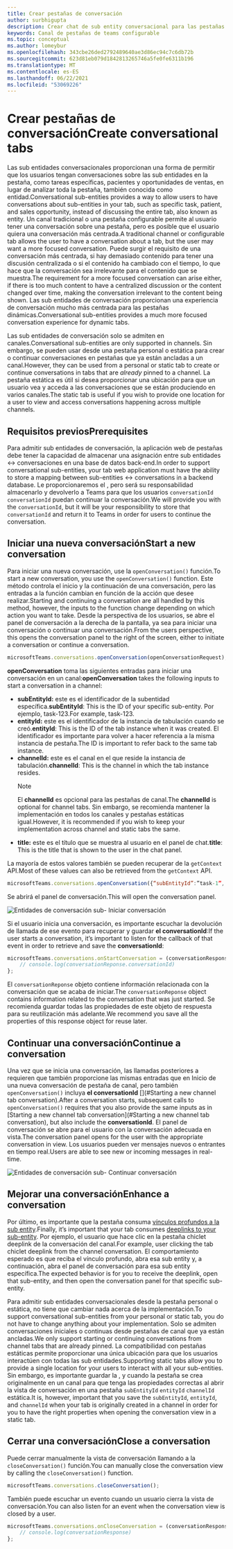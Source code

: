 ```yaml
---
title: Crear pestañas de conversación
author: surbhigupta
description: Crear chat de sub entity conversacional para las pestañas del canal
keywords: Canal de pestañas de teams configurable
ms.topic: conceptual
ms.author: lomeybur
ms.openlocfilehash: 343cbe26ded2792489640ae3d86ec94c7c6db72b
ms.sourcegitcommit: 623d81eb079d1842813265746a5fe0fe6311b196
ms.translationtype: MT
ms.contentlocale: es-ES
ms.lasthandoff: 06/22/2021
ms.locfileid: "53069226"
---
```

# <a name="create-conversational-tabs"></a><span data-ttu-id="e3917-104">Crear pestañas de conversación</span><span class="sxs-lookup"><span data-stu-id="e3917-104">Create conversational tabs</span></span>

<span data-ttu-id="e3917-105">Las sub entidades conversacionales proporcionan una forma de permitir que los usuarios tengan conversaciones sobre las sub entidades en la pestaña, como tareas específicas, pacientes y oportunidades de ventas, en lugar de analizar toda la pestaña, también conocida como entidad.</span><span class="sxs-lookup"><span data-stu-id="e3917-105">Conversational sub-entities provides a way to allow users to have conversations about sub-entities in your tab, such as specific task, patient, and sales opportunity, instead of discussing the entire tab, also known as entity.</span></span> <span data-ttu-id="e3917-106">Un canal tradicional o una pestaña configurable permite al usuario tener una conversación sobre una pestaña, pero es posible que el usuario quiera una conversación más centrada.</span><span class="sxs-lookup"><span data-stu-id="e3917-106">A traditional channel or configurable tab allows the user to have a conversation about a tab, but the user may want a more focused conversation.</span></span> <span data-ttu-id="e3917-107">Puede surgir el requisito de una conversación más centrada, si hay demasiado contenido para tener una discusión centralizada o si el contenido ha cambiado con el tiempo, lo que hace que la conversación sea irrelevante para el contenido que se muestra.</span><span class="sxs-lookup"><span data-stu-id="e3917-107">The requirement for a more focused conversation can arise either, if there is too much content to have a centralized discussion or the content changed over time, making the conversation irrelevant to the content being shown.</span></span> <span data-ttu-id="e3917-108">Las sub entidades de conversación proporcionan una experiencia de conversación mucho más centrada para las pestañas dinámicas.</span><span class="sxs-lookup"><span data-stu-id="e3917-108">Conversational sub-entities provides a much more focused conversation experience for dynamic tabs.</span></span>

<span data-ttu-id="e3917-109">Las sub entidades de conversación solo se admiten en canales.</span><span class="sxs-lookup"><span data-stu-id="e3917-109">Conversational sub-entities are only supported in channels.</span></span> <span data-ttu-id="e3917-110">Sin embargo, se pueden usar desde una pestaña personal o estática  para crear o continuar conversaciones en pestañas que ya están ancladas a un canal.</span><span class="sxs-lookup"><span data-stu-id="e3917-110">However, they can be used from a personal or static tab to create or continue conversations in tabs that are *already* pinned to a channel.</span></span> <span data-ttu-id="e3917-111">La pestaña estática es útil si desea proporcionar una ubicación para que un usuario vea y acceda a las conversaciones que se están produciendo en varios canales.</span><span class="sxs-lookup"><span data-stu-id="e3917-111">The static tab is useful if you wish to provide one location for a user to view and access conversations happening across multiple channels.</span></span>

## <a name="prerequisites"></a><span data-ttu-id="e3917-112">Requisitos previos</span><span class="sxs-lookup"><span data-stu-id="e3917-112">Prerequisites</span></span>

<span data-ttu-id="e3917-113">Para admitir sub entidades de conversación, la aplicación web de pestañas debe tener la capacidad de almacenar una asignación entre sub entidades ↔ conversaciones en una base de datos back-end.</span><span class="sxs-lookup"><span data-stu-id="e3917-113">In order to support conversational sub-entities, your tab web application must have the ability to store a mapping between sub-entities ↔ conversations in a backend database.</span></span> <span data-ttu-id="e3917-114">Le proporcionaremos el , pero será su responsabilidad almacenarlo y devolverlo a Teams para que los usuarios `conversationId` `conversationId` puedan continuar la conversación.</span><span class="sxs-lookup"><span data-stu-id="e3917-114">We will provide you with the `conversationId`, but it will be your responsibility to store that `conversationId` and return it to Teams in order for users to continue the conversation.</span></span>

## <a name="start-a-new-conversation"></a><span data-ttu-id="e3917-115">Iniciar una nueva conversación</span><span class="sxs-lookup"><span data-stu-id="e3917-115">Start a new conversation</span></span>

<span data-ttu-id="e3917-116">Para iniciar una nueva conversación, use la `openConversation()` función.</span><span class="sxs-lookup"><span data-stu-id="e3917-116">To start a new conversation, you use the `openConversation()` function.</span></span> <span data-ttu-id="e3917-117">Este método controla el inicio y la continuación de una conversación, pero las entradas a la función cambian en función de la acción que desee realizar.</span><span class="sxs-lookup"><span data-stu-id="e3917-117">Starting and continuing a conversation are all handled by this method, however, the inputs to the function change depending on which action you want to take.</span></span> <span data-ttu-id="e3917-118">Desde la perspectiva de los usuarios, se abre el panel de conversación a la derecha de la pantalla, ya sea para iniciar una conversación o continuar una conversación.</span><span class="sxs-lookup"><span data-stu-id="e3917-118">From the users perspective, this opens the conversation panel to the right of the screen, either to initiate a conversation or continue a conversation.</span></span>

``` javascript
microsoftTeams.conversations.openConversation(openConversationRequest);
```

<span data-ttu-id="e3917-119">**openConversation** toma las siguientes entradas para iniciar una conversación en un canal:</span><span class="sxs-lookup"><span data-stu-id="e3917-119">**openConversation** takes the following inputs to start a conversation in a channel:</span></span>

* <span data-ttu-id="e3917-120">**subEntityId:** este es el identificador de la subentidad específica.</span><span class="sxs-lookup"><span data-stu-id="e3917-120">**subEntityId**: This is the ID of your specific sub-entity.</span></span> <span data-ttu-id="e3917-121">Por ejemplo, task-123.</span><span class="sxs-lookup"><span data-stu-id="e3917-121">For example, task-123.</span></span>
* <span data-ttu-id="e3917-122">**entityId:** este es el identificador de la instancia de tabulación cuando se creó.</span><span class="sxs-lookup"><span data-stu-id="e3917-122">**entityId**: This is the ID of the tab instance when it was created.</span></span> <span data-ttu-id="e3917-123">El identificador es importante para volver a hacer referencia a la misma instancia de pestaña.</span><span class="sxs-lookup"><span data-stu-id="e3917-123">The ID is important to refer back to the same tab instance.</span></span>
* <span data-ttu-id="e3917-124">**channelId:** este es el canal en el que reside la instancia de tabulación.</span><span class="sxs-lookup"><span data-stu-id="e3917-124">**channelId**: This is the channel in which the tab instance resides.</span></span>
   > [!NOTE]
   > <span data-ttu-id="e3917-125">El **channelId** es opcional para las pestañas de canal.</span><span class="sxs-lookup"><span data-stu-id="e3917-125">The **channelId** is optional for channel tabs.</span></span> <span data-ttu-id="e3917-126">Sin embargo, se recomienda mantener la implementación en todos los canales y pestañas estáticas igual.</span><span class="sxs-lookup"><span data-stu-id="e3917-126">However, it is recommended if you wish to keep your implementation across channel and static tabs the same.</span></span>
* <span data-ttu-id="e3917-127">**title:** este es el título que se muestra al usuario en el panel de chat.</span><span class="sxs-lookup"><span data-stu-id="e3917-127">**title**: This is the title that is shown to the user in the chat panel.</span></span>

<span data-ttu-id="e3917-128">La mayoría de estos valores también se pueden recuperar de la `getContext` API.</span><span class="sxs-lookup"><span data-stu-id="e3917-128">Most of these values can also be retrieved from the `getContext` API.</span></span>

```javascript
microsoftTeams.conversations.openConversation({“subEntityId”:”task-1”, “entityId”: “tabInstanceId-1”, “channelId”: ”19:baa6e71f65b948d189bf5c892baa8e5a@thread.skype”, “title”: "Task Title”});
```

<span data-ttu-id="e3917-129">Se abrirá el panel de conversación.</span><span class="sxs-lookup"><span data-stu-id="e3917-129">This will open the conversation panel.</span></span>

![Entidades de conversación sub- Iniciar conversación](~/assets/images/tabs/conversational-subentities/start-conversation.png)

<span data-ttu-id="e3917-131">Si el usuario inicia una conversación, es importante escuchar la devolución de llamada de ese evento para recuperar y guardar **el conversationId**:</span><span class="sxs-lookup"><span data-stu-id="e3917-131">If the user starts a conversation, it’s important to listen for the callback of that event in order to retrieve and save the **conversationId**:</span></span>

```javascript
microsoftTeams.conversations.onStartConversation = (conversationResponse) => {
    // console.log(conversationReponse.conversationId)
};
```

<span data-ttu-id="e3917-132">El `conversationReponse` objeto contiene información relacionada con la conversación que se acaba de iniciar.</span><span class="sxs-lookup"><span data-stu-id="e3917-132">The `conversationReponse` object contains information related to the conversation that was just started.</span></span> <span data-ttu-id="e3917-133">Se recomienda guardar todas las propiedades de este objeto de respuesta para su reutilización más adelante.</span><span class="sxs-lookup"><span data-stu-id="e3917-133">We recommend you save all the properties of this response object for reuse later.</span></span>

## <a name="continue-a-conversation"></a><span data-ttu-id="e3917-134">Continuar una conversación</span><span class="sxs-lookup"><span data-stu-id="e3917-134">Continue a conversation</span></span>

<span data-ttu-id="e3917-135">Una vez que se inicia una conversación, las llamadas posteriores a requieren que también proporcione las mismas entradas que en Inicio de una nueva conversación de pestaña de canal, pero también `openConversation()` incluya **el conversationId** [](#Starting a new channel tab conversation).</span><span class="sxs-lookup"><span data-stu-id="e3917-135">After a conversation starts, subsequent calls to `openConversation()` requires that you also provide the same inputs as in [Starting a new channel tab conversation](#Starting a new channel tab conversation), but also include the **conversationId**.</span></span> <span data-ttu-id="e3917-136">El panel de conversación se abre para el usuario con la conversación adecuada en vista.</span><span class="sxs-lookup"><span data-stu-id="e3917-136">The conversation panel opens for the user with the appropriate conversation in view.</span></span> <span data-ttu-id="e3917-137">Los usuarios pueden ver mensajes nuevos o entrantes en tiempo real.</span><span class="sxs-lookup"><span data-stu-id="e3917-137">Users are able to see new or incoming messages in real-time.</span></span>

![Entidades de conversación sub- Continuar conversación](~/assets/images/tabs/conversational-subentities/continue-conversation.png)

## <a name="enhance-a-conversation"></a><span data-ttu-id="e3917-139">Mejorar una conversación</span><span class="sxs-lookup"><span data-stu-id="e3917-139">Enhance a conversation</span></span>

<span data-ttu-id="e3917-140">Por último, es importante que la pestaña consuma [vínculos profundos a la sub entity](~/concepts/build-and-test/deep-links.md).</span><span class="sxs-lookup"><span data-stu-id="e3917-140">Finally, it’s important that your tab consumes [deeplinks to your sub-entity](~/concepts/build-and-test/deep-links.md).</span></span> <span data-ttu-id="e3917-141">Por ejemplo, el usuario que hace clic en la pestaña chiclet deeplink de la conversación del canal.</span><span class="sxs-lookup"><span data-stu-id="e3917-141">For example, user clicking the tab chiclet deeplink from the channel conversation.</span></span> <span data-ttu-id="e3917-142">El comportamiento esperado es que reciba el vínculo profundo, abra esa sub entity y, a continuación, abra el panel de conversación para esa sub entity específica.</span><span class="sxs-lookup"><span data-stu-id="e3917-142">The expected behavior is for you to receive the deeplink, open that sub-entity, and then open the conversation panel for that specific sub-entity.</span></span>

<span data-ttu-id="e3917-143">Para admitir sub entidades conversacionales desde la pestaña personal o estática, no tiene que cambiar nada acerca de la implementación.</span><span class="sxs-lookup"><span data-stu-id="e3917-143">To support conversational sub-entities from your personal or static tab, you do not have to change anything about your implementation.</span></span> <span data-ttu-id="e3917-144">Solo se admiten conversaciones iniciales o continuas desde pestañas de canal que ya están ancladas.</span><span class="sxs-lookup"><span data-stu-id="e3917-144">We only support starting or continuing conversations from channel tabs that are already pinned.</span></span> <span data-ttu-id="e3917-145">La compatibilidad con pestañas estáticas permite proporcionar una única ubicación para que los usuarios interactúen con todas las sub entidades.</span><span class="sxs-lookup"><span data-stu-id="e3917-145">Supporting static tabs allow you to provide a single location for your users to interact with all your sub-entities.</span></span> <span data-ttu-id="e3917-146">Sin embargo, es importante guardar la , y cuando la pestaña se crea originalmente en un canal para que tenga las propiedades correctas al abrir la vista de conversación en una pestaña `subEntityId` `entityId` `channelId` estática.</span><span class="sxs-lookup"><span data-stu-id="e3917-146">It is, however, important that you save the `subEntityId`, `entityId`, and `channelId` when your tab is originally created in a channel in order for you to have the right properties when opening the conversation view in a static tab.</span></span>

## <a name="close-a-conversation"></a><span data-ttu-id="e3917-147">Cerrar una conversación</span><span class="sxs-lookup"><span data-stu-id="e3917-147">Close a conversation</span></span>

<span data-ttu-id="e3917-148">Puede cerrar manualmente la vista de conversación llamando a la `closeConversation()` función.</span><span class="sxs-lookup"><span data-stu-id="e3917-148">You can manually close the conversation view by calling the `closeConversation()` function.</span></span>

```javascript
microsoftTeams.conversations.closeConversation();
```

<span data-ttu-id="e3917-149">También puede escuchar un evento cuando un usuario cierra la vista de conversación.</span><span class="sxs-lookup"><span data-stu-id="e3917-149">You can also listen for an event when the conversation view is closed by a user.</span></span>

```javascript
microsoftTeams.conversations.onCloseConversation = (conversationResponse) => {
    // console.log(conversationResponse)
};
```
